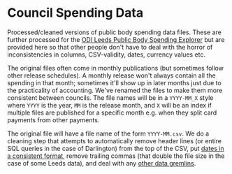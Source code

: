 # Council Spending Data

Processed/cleaned versions of public body spending data files. These are further processed for the [ODI Leeds Public Body Spending Explorer](https://odileeds.org/projects/council-spending/) but are provided here so that other people don't have to deal with the horror of inconsistencies in columns, CSV-validity, dates, currency values etc.

The original files often come in monthly publications (but sometimes follow other release schedules). A monthly release won't always contain all the spending in that month; sometimes it'll show up in later months just due to the practicality of accounting. We've renamed the files to make them more consistent between councils. The file names will be in a `YYYY-MM_X` style where `YYYY` is the year, `MM` is the release month, and `X` will be an index if multiple files are published for a specific month e.g. when they split card payments from other payments.

The original file will have a file name of the form `YYYY-MM.csv`. We do a cleaning step that attempts to automatically remove header lines (or entire SQL queries in the case of Darlington) from the top of the CSV, put [dates in a consistent format](https://github.com/odileeds/open-data-tips#dates), remove trailing commas (that double the file size in the case of some Leeds data), and deal with any [other data gremlins](https://docs.google.com/document/d/1WEf54JwSnOcUV7F70AXVkg50LzDuD3lFSAAa47nX4F0/edit).
